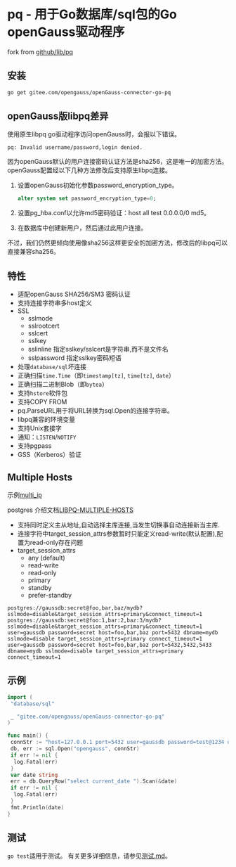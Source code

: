 # pq - 用于Go数据库/sql包的Go openGauss驱动程序

fork from [github/lib/pq](https://github.com/lib/pq)

## 安装

```bash
go get gitee.com/opengauss/openGauss-connector-go-pq
```

## openGauss版libpq差异

使用原生libpq go驱动程序访问openGauss时，会报以下错误。

```text
pq: Invalid username/password,login denied.
```

因为openGauss默认的用户连接密码认证方法是sha256，这是唯一的加密方法。 openGauss配置经以下几种方法修改后支持原生libpq连接。

1. 设置openGauss初始化参数password_encryption_type。

    ```sql
    alter system set password_encryption_type=0;
    ```

2. 设置pg_hba.conf以允许md5密码验证：host all test 0.0.0.0/0 md5。

3. 在数据库中创建新用户，然后通过此用户连接。

不过，我们仍然更倾向使用像sha256这样更安全的加密方法，修改后的libpq可以直接兼容sha256。

## 特性

* 适配openGauss SHA256/SM3 密码认证
* 支持连接字符串多host定义
* SSL
  * sslmode
  * sslrootcert
  * sslcert
  * sslkey
  * sslinline      指定sslkey/sslcert是字符串,而不是文件名
  * sslpassword    指定sslkey密码短语
* 处理`database/sql`坏连接
* 正确扫描`time.Time`（即`timestamp[tz]`, `time[tz]`, `date`）
* 正确扫描二进制Blob（即`bytea`）
* 支持`hstore`软件包
* 支持COPY FROM
* pq.ParseURL用于将URL转换为sql.Open的连接字符串。
* libpq兼容的环境变量
* 支持Unix套接字
* 通知：`LISTEN`/`NOTIFY`
* 支持pgpass
* GSS（Kerberos）验证

## Multiple Hosts

示例[multi_ip](example/multi_ip/multi_ip.go)

postgres 介绍文档[LIBPQ-MULTIPLE-HOSTS](https://www.postgresql.org/docs/14/libpq-connect.html#LIBPQ-MULTIPLE-HOSTS)

* 支持同时定义主从地址,自动选择主库连接,当发生切换事自动连接新当主库.
* 连接字符中target_session_attrs参数暂时只能定义read-write(默认配置),配置为read-only存在问题
* target_session_attrs
  - any (default)
  - read-write
  - read-only
  - primary
  - standby
  - prefer-standby

```text
postgres://gaussdb:secret@foo,bar,baz/mydb?sslmode=disable&target_session_attrs=primary&connect_timeout=1
postgres://gaussdb:secret@foo:1,bar:2,baz:3/mydb?sslmode=disable&target_session_attrs=primary&connect_timeout=1
user=gaussdb password=secret host=foo,bar,baz port=5432 dbname=mydb sslmode=disable target_session_attrs=primary connect_timeout=1
user=gaussdb password=secret host=foo,bar,baz port=5432,5432,5433 dbname=mydb sslmode=disable target_session_attrs=primary connect_timeout=1
```

## 示例

```go
import (
 "database/sql"

 _ "gitee.com/opengauss/openGauss-connector-go-pq"
)

func main() {
 connStr := "host=127.0.0.1 port=5432 user=gaussdb password=test@1234 dbname=postgres sslmode=disable"
 db, err := sql.Open("opengauss", connStr)
 if err != nil {
  log.Fatal(err)
 }
 var date string
 err = db.QueryRow("select current_date ").Scan(&date)
 if err != nil {
  log.Fatal(err)
 }
 fmt.Println(date)
}
```

## 测试

`go test`适用于测试。 有关更多详细信息，请参见[测试.md](TESTS.md)。
